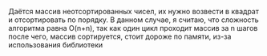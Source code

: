 Даётся массив неотсортированных чисел, их нужно возвести в квадрат и отсортировать по порядку.
В данном случае, я считаю, что сложность алгоритма равна O(n+n), так как один цикл проходит массив за n шагов после чего, массив сортируется, стоит дороже по памяти, из-за использования библиотеки